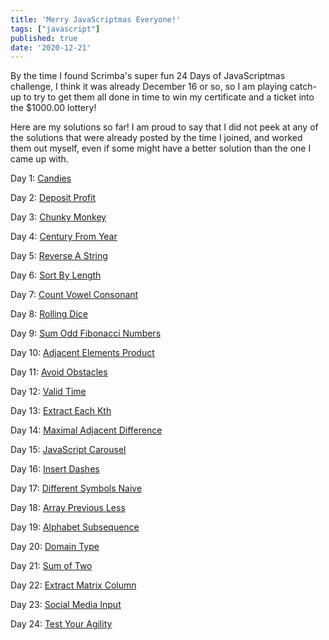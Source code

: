 ```yaml
---
title: 'Merry JavaScriptmas Everyone!'
tags: ["javascript"]
published: true
date: '2020-12-21'
---
```

By the time I found Scrimba's super fun 24 Days of JavaScriptmas challenge, I think it was already December 16 or so, so I am playing catch-up to try to get them all done in time to win my certificate and a ticket into the $1000.00 lottery!

Here are my solutions so far! I am proud to say that I did not peek at any of the solutions that were already posted by the time I joined, and worked them out myself, even if some might have a better solution than the one I came up with.

Day 1: [Candies](https://scrimba.com/scrim/co92941b09931c72c1ca1d39b)

Day 2: [Deposit Profit](https://scrimba.com/scrim/co81247b18bf6e99872ef5c8c)

Day 3: [Chunky Monkey](https://scrimba.com/scrim/co7c745c78c391df32f6782c7)

Day 4: [Century From Year](https://scrimba.com/scrim/cob734e6b989bfed8a716d238)

Day 5: [Reverse A String](https://scrimba.com/scrim/co6c74ad9a4a8e24f161a972a)

Day 6: [Sort By Length](https://scrimba.com/scrim/co3c4457aa72e9d3695cffb40)

Day 7: [Count Vowel Consonant](https://scrimba.com/scrim/co8f3422aa0a3e75e277dd24e)

Day 8: [Rolling Dice](https://scrimba.com/scrim/co04a40338309dac8ef129c4c)

Day 9: [Sum Odd Fibonacci Numbers](https://scrimba.com/scrim/co57b4f83ab4fa07d59181ada)

Day 10: [Adjacent Elements Product](https://scrimba.com/scrim/coa2d414984714ab7f4ceac68)

Day 11: [Avoid Obstacles](https://scrimba.com/scrim/co869470a94ad23b36eb3f532)

Day 12: [Valid Time](https://scrimba.com/scrim/co1c54537a9e4e956c4d7bd34)

Day 13: [Extract Each Kth](https://scrimba.com/scrim/co9d74735a965a07a8973c826)

Day 14: [Maximal Adjacent Difference](https://scrimba.com/scrim/cocce4951a50aa507652295d6)

Day 15: [JavaScript Carousel](https://scrimba.com/scrim/co1604688b3c71b3ebfbf4cb3)

Day 16: [Insert Dashes](https://scrimba.com/scrim/co6554560bdacdc14b32654ef)

Day 17: [Different Symbols Naive](https://scrimba.com/scrim/co05b4f3c9866c3dde8dd6ab3)

Day 18: [Array Previous Less](https://scrimba.com/scrim/co70a4b328cee21740e0a6d70)

Day 19: [Alphabet Subsequence](https://scrimba.com/scrim/coccf42bfb6227ef301740b4c)

Day 20: [Domain Type](https://scrimba.com/scrim/coe684c7b99f5da1dcfbd181a)

Day 21: [Sum of Two](https://scrimba.com/scrim/co13c4fea9b84008758ce4a2e)

Day 22: [Extract Matrix Column](https://scrimba.com/scrim/co6a5470580745d546581710d)

Day 23: [Social Media Input](https://scrimba.com/scrim/cob2441bdbce7b88f37b2fa34)

Day 24: [Test Your Agility](https://scrimba.com/scrim/co9d543eb93e2fbdc5e22d6ed)

